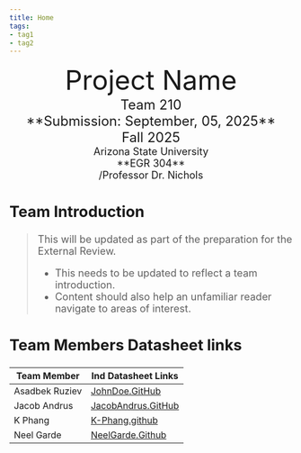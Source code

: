 ```yaml
---
title: Home
tags:
- tag1
- tag2
---
```

<center>
<font size="8">Project Name<br>
<font size="5">Team 210<br>
**Submission: September, 05, 2025**<br>
Fall 2025<br>
<font size="4">Arizona State University<br>
**EGR 304**<br>
/Professor Dr. Nichols<br>
  

</center>

## Team Introduction
> This will be updated as part of the preparation for the External Review.<br>
>    * This needs to be updated to reflect a team introduction.<br>
>    * Content should also help an unfamiliar reader navigate to areas of interest.


## Team Members Datasheet links

| **Team Member**        |**Ind Datasheet Links** |
| ---------------------- | -----------------------|
| Asadbek Ruziev               | [JohnDoe.GitHub](https://github.com/mraruziev/mraruziev.github.io) |
| Jacob Andrus                 | [JacobAndrus.GitHub](https://jandrus4.github.io/)                    |
| K Phang                | [K-Phang.github](https://K-Phang.github.io) |
| Neel Garde               | [NeelGarde.Github](https://github.com/NeelGarde/NeelGarde) |
